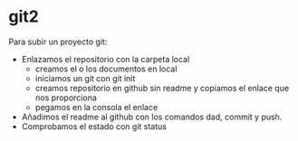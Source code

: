 # git2
Para subir un proyecto git:
- Enlazamos el repositorio con la carpeta local 
    - creamos el o los documentos en local 
    - iniciamos un git con git init
    - creamos repositorio en github sin readme y copiamos el enlace que nos proporciona 
    - pegamos en la consola el enlace 
- Añadimos el readme al github con los comandos dad, commit y push. 
- Comprobamos el estado con git status
